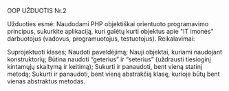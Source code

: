 
OOP UŽDUOTIS Nr.2

Užduoties esmė: Naudodami PHP objektiškai orientuoto programavimo principus, sukurkite aplikaciją,
kuri galėtų kurti objektus apie "IT imonės" darbuotojus (vadovus, programuotojus, testuotojus).
Reikalavimai:

Suprojektuoti klases;
Naudoti paveldėjimą;
Nauji objektai, kuriami naudojant konstruktorių;
Būtina naudoti “geterius” ir “seterius” (uždrausti tiesioginį kintamųjų skaitymą ir keitimą);
Sukurti ir panaudoti, bent vieną statinį metodą;
Sukurti ir panaudoti, bent vieną abstrakčią klasę, kurioje būtų bent vienas abstraktus metodas.